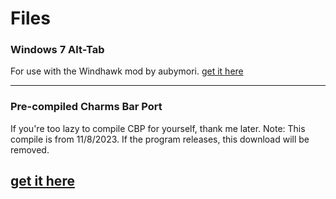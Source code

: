 # Files
### Windows 7 Alt-Tab
For use with the Windhawk mod by aubymori.
[get it here](https://github.com/emeraldsucksss/emeraldsucksss.github.io/raw/main/files/AltTab.dll)
***

### Pre-compiled Charms Bar Port
If you're too lazy to compile CBP for yourself, thank me later.
Note: This compile is from 11/8/2023. If the program releases, this download will be removed.

[get it here](https://github.com/emeraldsucksss/emeraldsucksss.github.io/raw/main/files/CharmsBarPort.rar)
-----
